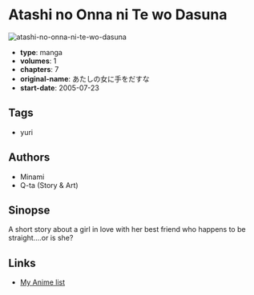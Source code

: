 # Atashi no Onna ni Te wo Dasuna

![atashi-no-onna-ni-te-wo-dasuna](https://cdn.myanimelist.net/images/manga/2/9438.jpg)

-   **type**: manga
-   **volumes**: 1
-   **chapters**: 7
-   **original-name**: あたしの女に手をだすな
-   **start-date**: 2005-07-23

## Tags

-   yuri

## Authors

-   Minami
-   Q-ta (Story & Art)

## Sinopse

A short story about a girl in love with her best friend who happens to be straight....or is she?

## Links

-   [My Anime list](https://myanimelist.net/manga/7049/Atashi_no_Onna_ni_Te_wo_Dasuna)
